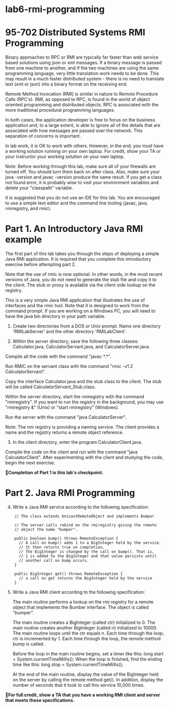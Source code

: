 
# lab6-rmi-programming

# 95-702 Distributed Systems             RMI Programming

Binary approaches to RPC or RMI are typically far faster than web service based solutions
using json or xml messages. If a binary message is passed from one machine
to another, and if the two machines are using the same programming language,
very little translation work needs to be done. This may result in a much faster
distributed system - there is no need to translate text (xml or json) into a binary
format on the receiving end.

Remote Method Invocation (RMI) is similar in nature to Remote Procedure
Calls (RPC's). RMI, as opposed to RPC, is found in the world of object
oriented programming and distributed objects. RPC is associated with
the more traditional procedural programming languages.

In both cases, the application developer is free to focus on the business
application and, to a large extent, is able to ignore all of the details
that are associated with how messages are passed over the network. This
separation of concerns is important.

In lab work, it is OK to work with others. However, in the end, you
must have a working solution running on your own laptop. For credit, show
your TA or your instructor your working solution on your own laptop.

Note: Before working through this lab, make sure all of your firewalls are turned off.
You should turn them back on after class. Also, make sure your java -version
and javac -version produce the same result. If you get a class not found
error, it is probably wise to visit your environment variables and delete
your "classpath" variable.

It is suggested that you do not use an IDE for this lab. You are encouraged to
use a simple text editor and the command line tooling (javac, java, rmiregistry,
and rmic).

# Part 1. An Introductory Java RMI example


The first part of this lab takes you through the steps of deploying a
simple Java RMI application. It is required that you complete this
introductory exercise before attempting part 2.


Note that the use of rmic is now optional. In other words, in the most
recent versions of Java, you do not need to generate the stub file
and copy it to the client. The stub or proxy is available via the
client side lookup on the registry.

This is a very simple Java RMI application that illustrates the use
of interfaces and the rmic tool. Note that it is designed to work
from the command prompt. If you are working on a Windows PC, you will
need to have the java bin directory in your path variable.

1. Create two directories from a DOS or Unix prompt. Name one directory
'RMILabServer' and the other directory 'RMILabClient'.

2. Within the server directory, save the following three classes:
Calculator.java, CalculatorServant.java, and CalculatorServer.java.

Compile all the code with the command "javac \*.\*".

Run RMIC on the servant class with the command "rmic -v1.2 CalculatorServant".

Copy the interface Calculator.java and the stub class to the client. The
stub will be called CalculatorServant_Stub.class.

Within the server directory, start the rmiregistry with the command "rmiregistry".
If you want to run the registry in the background, you may use "rmiregistry &" (Unix) or
"start rmiregistry" (Windows).

Run the server with the command "java CalculatorServer".

Note: The rmi registry is providing a naming service. The client provides a
name and the registry returns a remote object reference.

3. In the client directory, enter the program
CalculatorClient.java.

Compile the code on the client and run with the command "java CalculatorClient".
After experimenting with the client and studying the code, begin the next
exercise.

:checkered_flag:**Completion of Part 1 is this lab's checkpoint.**


# Part 2. Java RMI Programming


4. Write a Java RMI service according to the following specification:

```
    // The class extends UnicastRemoteObject and implements Bumper

    // The server calls rebind on the rmiregistry giving the remote
    // object the name "bumper".

    public boolean bump() throws RemoteException {
      // A call on bump() adds 1 to a BigInteger held by the service.
      // It then returns true on completion.
      // The BigInteger is changed by the call on bump(). That is,
      // 1 is added to the BigInteger and that value persists until
      // another call on bump occurs.
    }

    public BigInteger get() throws RemoteException {
      // a call on get returns the BigInteger held by the service
    }
```

5. Write a Java RMI client according to the following specification:

    The main routine performs a lookup on the rmi registry for a remote
    object that implements the Bumber interface. The object is called
    "bumper".

    The main routine creates a BigInteger (called ctr) initialized to 0.
    The main routine creates another BigInteger (called n) initialized to 10000.
    The main routine loops until the ctr equals n. Each time through the loop,
    ctr is incremented by 1. Each time through the loop, the remote  method
    bump is called.

    Before the loop in the main routine begins, set a timer like this:
        long start = System.currentTimeMillis();
    When the loop is finished, find the ending time like this:
        long stop = System.currentTimeMillis();

    At the end of the main routine, display the value of the BigInteger held on
    the server by calling the remote method get(). In addition, display the
    number of seconds that it took to call this service 10,000 times.

:checkered_flag:**For full credit, show a TA that you have a working RMI client and server that meets these
specifications.**
